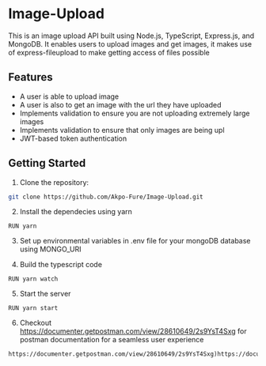 # Image-Upload

This is an image upload API built using Node.js, TypeScript, Express.js, and MongoDB. It enables users to upload images and get images, it makes use of express-fileupload to make getting access of files possible

## Features

- A user is able to upload image
- A user is also to get an image with the url they have uploaded
- Implements validation to ensure you are not uploading extremely large images
- Implements validation to ensure that only images are being upl
- JWT-based token authentication

## Getting Started

1. Clone the repository:

```bash
git clone https://github.com/Akpo-Fure/Image-Upload.git
```

2. Install the dependecies using yarn
```
RUN yarn
```

3. Set up environmental variables in .env file for your mongoDB database using MONGO_URI

4. Build the typescript code
```
RUN yarn watch
```

5. Start the server
```
RUN yarn start
```

6. Checkout https://documenter.getpostman.com/view/28610649/2s9YsT4Sxg for postman documentation for a seamless user experience
```
https://documenter.getpostman.com/view/28610649/2s9YsT4Sxg)https://documenter.getpostman.com/view/28610649/2s9YsT4Sxg
```

